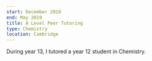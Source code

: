 ```yaml
---
start: December 2018
end: May 2019
title: A Level Peer Tutoring
type: Chemistry
location: Cambridge
---
```


During year 13, I tutored a year 12 student  in Chemistry.
